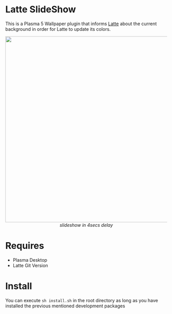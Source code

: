 # Latte SlideShow
This is a Plasma 5 Wallpaper plugin that informs [Latte](https://phabricator.kde.org/source/latte-dock/repository/master/) about the current background in order for Latte to update its colors.

<p align="center">
<img src="https://i.imgur.com/00Ydocq.gifv" width="580"><br/>
<i>slideshow in 4secs delay</i>
</p>

# Requires

- Plasma Desktop
- Latte Git Version

# Install

You can execute `sh install.sh` in the root directory as long as you have installed the previous mentioned development packages

